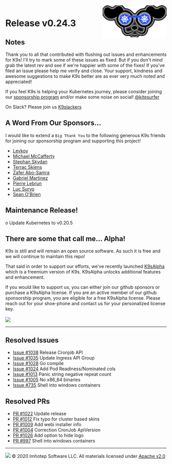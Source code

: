 <img src="https://raw.githubusercontent.com/derailed/k9s/master/assets/k9s_small.png" align="right" width="200" height="auto"/>

# Release v0.24.3

## Notes

Thank you to all that contributed with flushing out issues and enhancements for K9s! I'll try to mark some of these issues as fixed. But if you don't mind grab the latest rev and see if we're happier with some of the fixes! If you've filed an issue please help me verify and close. Your support, kindness and awesome suggestions to make K9s better are as ever very much noted and appreciated!

If you feel K9s is helping your Kubernetes journey, please consider joining our [sponsorship program](https://github.com/sponsors/derailed) and/or make some noise on social! [@kitesurfer](https://twitter.com/kitesurfer)

On Slack? Please join us [K9slackers](https://join.slack.com/t/k9sers/shared_invite/enQtOTA5MDEyNzI5MTU0LWQ1ZGI3MzliYzZhZWEyNzYxYzA3NjE0YTk1YmFmNzViZjIyNzhkZGI0MmJjYzhlNjdlMGJhYzE2ZGU1NjkyNTM)

## A Word From Our Sponsors...

I would like to extend a `Big Thank You` to the following generous K9s friends for joining our sponsorship program and supporting this project!

* [Levkov](https://github.com/levkov)
* [Michael McCafferty](https://github.com/mikemcc)
* [Stephan Skydan](https://github.com/sskydan)
* [Terrac Skiens](https://github.com/bluefishforsale)
* [Zafer Abo-Samra](https://github.com/Inbiten)
* [Gabriel Martinez](https://github.com/GMartinez-Sisti)
* [Pierre Lebrun](https://github.com/pierreyves-lebrun)
* [Luc Suryo](https://github.com/my10c)
* [Sean O'Brien](https://github.com/sob)

## Maintenance Release!

o Update Kubernetes to v0.20.5

## There are some that call me... Alpha!

K9s is still and will remain an open source software. As such it is free and we will continue to maintain this repo!

That said in order to support our efforts, we've recently launched [K9sAlpha](https://k9salpha.io) which is a freemium version of K9s. K9sAlpha unlocks additional features and enhancement.

If you would like to support us, you can either join our github sponsors or purchase a K9sAlpha license. If you are an active member of our github sponsorship program, you are eligible for a free K9sAlpha license. Please reach out for your shoe-phone and contact us for your personalized license key.

<img src="https://k9salpha.io/assets/k9salpha-blue.png" align="center" width="300" height="auto"/>

---

## Resolved Issues

* [Issue #1038](https://github.com/kswapd/k11s/issues/1038) Release Cronjob API
* [Issue #1035](https://github.com/kswapd/k11s/issues/1035) Update Ingress API Group
* [Issue #1028](https://github.com/kswapd/k11s/issues/1028) Go compile
* [Issue #1024](https://github.com/kswapd/k11s/issues/1024) Add Pod Readiness/Nominated cols
* [Issue #1013](https://github.com/kswapd/k11s/issues/1013) Panic string negative repeat count
* [Issue #1005](https://github.com/kswapd/k11s/issues/1005) No x86_64 binaries
* [Issue #735](https://github.com/kswapd/k11s/issues/735) Shell into windows containers

## Resolved PRs

* [PR #1022](https://github.com/kswapd/k11s/pull/1022) Update release
* [PR #1012](https://github.com/kswapd/k11s/pull/1012) Fix typo for cluster based skins
* [PR #1009](https://github.com/kswapd/k11s/pull/1009) Add webi installer info
* [PR #1004](https://github.com/kswapd/k11s/pull/1004) Correction CronJob ApiVersion
* [PR #1026](https://github.com/kswapd/k11s/pull/1026) Add option to hide logo
* [PR #997](https://github.com/kswapd/k11s/pull/997) Shell into windows containers

---

<img src="https://raw.githubusercontent.com/derailed/k9s/master/assets/imhotep_logo.png" width="32" height="auto"/> © 2020 Imhotep Software LLC. All materials licensed under [Apache v2.0](http://www.apache.org/licenses/LICENSE-2.0)

